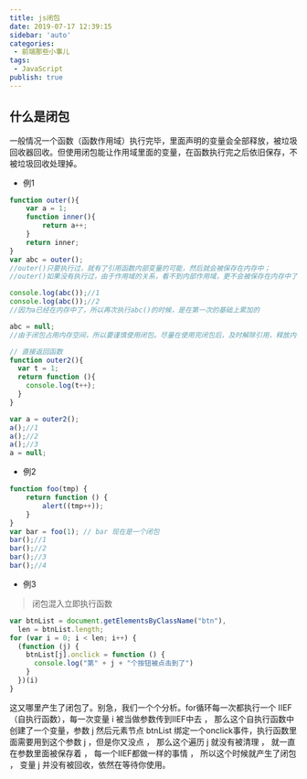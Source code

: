 ```yaml
--- 
title: js闭包
date: 2019-07-17 12:39:15
sidebar: 'auto'
categories: 
 - 前端那些小事儿
tags: 
 - JavaScript
publish: true
---
```

## 什么是闭包

一般情况一个函数（函数作用域）执行完毕，里面声明的变量会全部释放，被垃圾回收器回收。但使用闭包能让作用域里面的变量，在函数执行完之后依旧保存，不被垃圾回收处理掉。

- 例1

```js
function outer(){
    var a = 1;
    function inner(){
        return a++;
    }
    return inner;
}
var abc = outer();
//outer()只要执行过，就有了引用函数内部变量的可能，然后就会被保存在内存中；
//outer()如果没有执行过，由于作用域的关系，看不到内部作用域，更不会被保存在内存中了；

console.log(abc());//1
console.log(abc());//2
//因为a已经在内存中了，所以再次执行abc()的时候，是在第一次的基础上累加的

abc = null;
//由于闭包占用内存空间，所以要谨慎使用闭包。尽量在使用完闭包后，及时解除引用，释放内存；

// 直接返回函数
function outer2(){
  var t = 1;
  return function (){
    console.log(t++);
  }
}

var a = outer2();
a();//1
a();//2
a();//3
a = null;
```

- 例2

```js
function foo(tmp) {
    return function () {
        alert((tmp++));
    }
}
var bar = foo(1); // bar 现在是一个闭包
bar();//1
bar();//2
bar();//3
bar();//4
```

- 例3

> 闭包混入立即执行函数

```js
var btnList = document.getElementsByClassName("btn"),
  len = btnList.length;
for (var i = 0; i < len; i++) {
  (function (j) {
    btnList[j].onclick = function () {
      console.log("第" + j + "个按钮被点击到了")
    }
  })(i)
}
```

这又哪里产生了闭包了。别急，我们一个个分析。for循环每一次都执行一个 IIEF （自执行函数），每一次变量 i 被当做参数传到IIEF中去 ， 那么这个自执行函数中创建了一个变量，参数 j 然后元素节点 btnList 绑定一个onclick事件，执行函数里面需要用到这个参数 j ，但是你又没点 ， 那么这个遍历 j 就没有被清理 ， 就一直在参数里面被保存着 ， 每一个IIEF都做一样的事情 ， 所以这个时候就产生了闭包 ， 变量 j 并没有被回收，依然在等待你使用。

